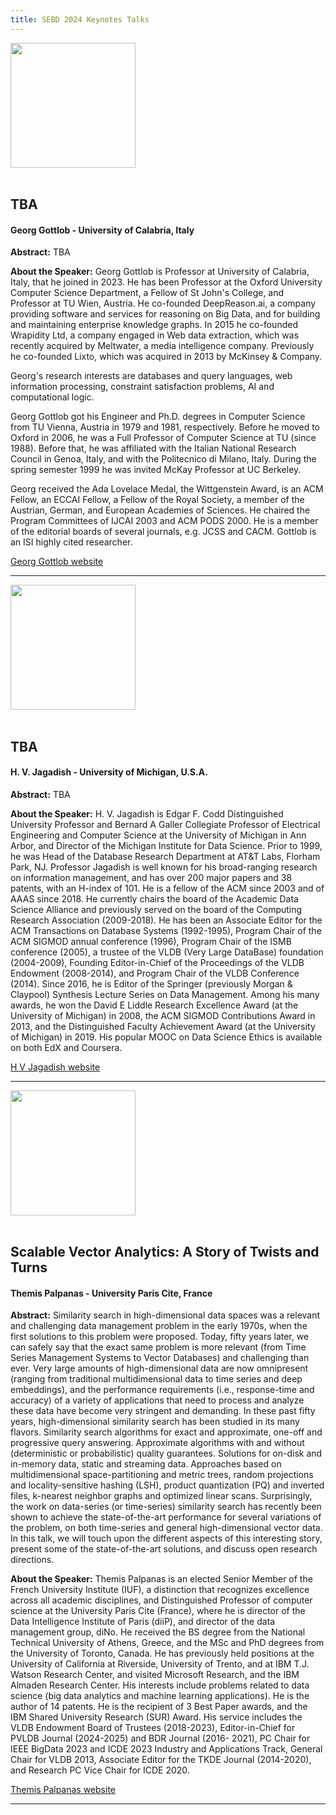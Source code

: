 ```yaml
---
title: SEBD 2024 Keynotes Talks
---
```


 
<span id="gottlob"></span> 

<div  class="row justify-content-center">
          <div class="col-lg-4 col-md-6 text-center">
            <div class="service-box mt-5 mx-auto">
             <img class="mx-auto rounded" src="https://www.unical.it/media/medias/2023/Gottlob2.webp" style="height:200px;"/>
            </div>
          </div>
</div>
<br/>

## TBA
#### Georg Gottlob - University of Calabria, Italy

**Abstract:** TBA

**About the Speaker:**  Georg Gottlob is Professor at University of Calabria, Italy, that he joined in 2023. He has been Professor at the Oxford University Computer Science Department, a Fellow of St John's College, and Professor at TU Wien, Austria. He co-founded DeepReason.ai, a company providing software and services for reasoning on Big Data, and for building and maintaining enterprise knowledge graphs. In 2015 he co-founded Wrapidity Ltd, a company engaged in Web data extraction, which was recently acquired by Meltwater, a media intelligence company. Previously he co-founded Lixto, which was acquired in 2013 by McKinsey & Company.

Georg's research interests are databases and query languages, web information processing, constraint satisfaction problems, AI and computational logic. 

Georg Gottlob got his Engineer and Ph.D. degrees in Computer Science from TU Vienna, Austria in 1979 and 1981, respectively. Before he moved to Oxford in 2006, he was a Full Professor of Computer Science at TU (since 1988). Before that, he was affiliated with the Italian National Research Council in Genoa, Italy, and with the Politecnico di Milano, Italy. During the spring semester 1999 he was invited McKay Professor at UC Berkeley.

Georg received the Ada Lovelace Medal, the Wittgenstein Award, is an ACM Fellow, an ECCAI Fellow, a Fellow of the Royal Society, a member of the Austrian, German, and European Academies of Sciences. He chaired the Program Committees of IJCAI 2003 and ACM PODS 2000. He is a member of the editorial boards of several journals, e.g. JCSS and CACM. Gottlob is an ISI highly cited researcher.

[Georg Gottlob website](https://demacs.unical.it/storage/addressbook/gAAAAABly4trzs80Fic4fgFmoEBDPSIrT7K5MFJHYavxyev7Ho6vH9zkRgCGNwM9NaMlFPpvknaaFy7eA_LC4EmnBPr_L3t1DA==/)



<hr id="jagadish"> <!-- ------------------------------- -->

<div class="row justify-content-center">
          <div class="col-lg-4 col-md-6 text-center">
            <div class="service-box mt-5 mx-auto">
                <img class="mx-auto rounded" src="https://midas.umich.edu/wp-content/uploads/sites/3/2019/01/Jagadish-150x150.png" style="height:200px;"/>
            </div>
          </div>
</div>
<br/>



## TBA
#### H. V. Jagadish - University of Michigan, U.S.A.


**Abstract:** TBA

**About the Speaker:** H. V. Jagadish	is Edgar F. Codd Distinguished University Professor and Bernard A Galler Collegiate Professor of Electrical Engineering and Computer Science at the University of Michigan in Ann Arbor, and Director of the Michigan Institute for Data Science. Prior to 1999, he was Head of the Database Research Department at AT&T Labs, Florham Park, NJ. Professor Jagadish is well known for his broad-ranging research on information management, and has over 200 major papers and 38 patents, with an H-index of 101. He is a fellow of the ACM since 2003 and of AAAS since 2018. He currently chairs the board of the Academic Data Science Alliance and previously served on the board of the Computing Research Association (2009-2018). He has been an Associate Editor for the ACM Transactions on Database Systems (1992-1995), Program Chair of the ACM SIGMOD annual conference (1996), Program Chair of the ISMB conference (2005), a trustee of the VLDB (Very Large DataBase) foundation (2004-2009), Founding Editor-in-Chief of the Proceedings of the VLDB Endowment (2008-2014), and Program Chair of the VLDB Conference (2014). Since 2016, he is Editor of the Springer (previously Morgan & Claypool) Synthesis Lecture Series on Data Management. Among his many awards, he won the David E Liddle Research Excellence Award (at the University of Michigan) in 2008, the ACM SIGMOD Contributions Award in 2013, and the Distinguished Faculty Achievement Award (at the University of Michigan) in 2019. His popular MOOC on Data Science Ethics is available on both EdX and Coursera.

[H V Jagadish website](https://web.eecs.umich.edu/~jag/)


<hr id="palpanas"> <!-- ------------------------------- -->


<div class="row justify-content-center">
          <div class="col-lg-4 col-md-6 text-center">
            <div class="service-box mt-5 mx-auto">
                <img class="mx-auto rounded" src="https://helios2.mi.parisdescartes.fr/~themisp/themis.jpg" style="height:200px;"/>
            </div>
          </div>
</div>
<br/>

## Scalable Vector Analytics: A Story of Twists and Turns
#### Themis Palpanas - University Paris Cite, France

**Abstract:** Similarity search in high-dimensional data spaces was a relevant and
challenging data management problem in the early 1970s, when the first
solutions to this problem were proposed. Today, fifty years later, we
can safely say that the exact same problem is more relevant (from Time
Series Management Systems to Vector Databases) and challenging than
ever. Very large amounts of high-dimensional data are now omnipresent
(ranging from traditional multidimensional data to time series and deep
embeddings), and the performance requirements (i.e., response-time and
accuracy) of a variety of applications that need to process and analyze
these data have become very stringent and demanding. In these past fifty
years, high-dimensional similarity search has been studied in its many
flavors. Similarity search algorithms for exact and approximate, one-off
and progressive query answering. Approximate algorithms with and without
(deterministic or probabilistic) quality guarantees. Solutions for
on-disk and in-memory data, static and streaming data. Approaches based
on multidimensional space-partitioning and metric trees, random
projections and locality-sensitive hashing (LSH), product quantization
(PQ) and inverted files, k-nearest neighbor graphs and optimized linear
scans. Surprisingly, the work on data-series (or time-series) similarity
search has recently been shown to achieve the state-of-the-art
performance for several variations of the problem, on both time-series
and general high-dimensional vector data. In this talk, we will touch
upon the different aspects of this interesting story, present some of
the state-of-the-art solutions, and discuss open research directions.

**About the Speaker:** Themis Palpanas is an elected Senior Member of the French University
Institute (IUF), a distinction that recognizes excellence across all
academic disciplines, and Distinguished Professor of computer science
at the University Paris Cite (France), where he is director of the Data
Intelligence Institute of Paris (diiP), and director of the data
management group, diNo. He received the BS degree from the National
Technical University of Athens, Greece, and the MSc and PhD degrees from
the University of Toronto, Canada. He has previously held positions at
the University of California at Riverside, University of Trento, and at
IBM T.J. Watson Research Center, and visited Microsoft Research, and
the IBM Almaden Research Center. His interests include problems related
to data science (big data analytics and machine learning applications).
He is the author of 14 patents. He is the recipient of 3 Best Paper
awards, and the IBM Shared University Research (SUR) Award. His service
includes the VLDB Endowment Board of Trustees (2018-2023),
Editor-in-Chief for PVLDB Journal (2024-2025) and BDR Journal (2016-
2021), PC Chair for IEEE BigData 2023 and ICDE 2023 Industry and
Applications Track, General Chair for VLDB 2013, Associate Editor for
the TKDE Journal (2014-2020), and Research PC Vice Chair for ICDE 2020.

[Themis Palpanas website](https://helios2.mi.parisdescartes.fr/~themisp/)



<hr> <!-- ------------------------------- -->




